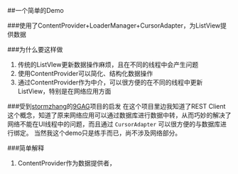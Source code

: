 ##一个简单的Demo


###使用了ContentProvider+LoaderManager+CursorAdapter，为ListView提供数据

###为什么要这样做
1. 传统的ListVIew更新数据操作麻烦，且在不同的线程中会产生问题
2. 使用ContentProvider可以简化、结构化数据操作
3. 通过ContentProvider作为中介，可以很方便的在不同的线程中更新ListView，特别是在网络应用方面

###受到[stormzhang](http://stormzhang.github.io)的[9GAG](https://github.com/stormzhang/9GAG)项目的启发
在这个项目里边我知道了REST Client这个概念，知道了原来网络应用可以通过数据库进行数据中转，从而巧妙的解决了网络不能在UI线程中的问题，而且通过 ` CursorAdapter ` 可以很方便的与数据库进行绑定。
当然我这个demo只是练手而已，尚不涉及网络部分。

###简单解释
1. ContentProvider作为数据提供者，